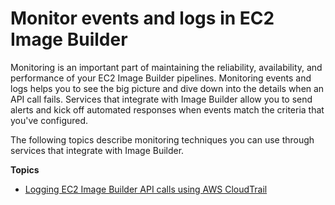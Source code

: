 # Monitor events and logs in EC2 Image Builder<a name="monitor"></a>

Monitoring is an important part of maintaining the reliability, availability, and performance of your EC2 Image Builder pipelines\. Monitoring events and logs helps you to see the big picture and dive down into the details when an API call fails\. Services that integrate with Image Builder allow you to send alerts and kick off automated responses when events match the criteria that you've configured\.

The following topics describe monitoring techniques you can use through services that integrate with Image Builder\.

**Topics**
+ [Logging EC2 Image Builder API calls using AWS CloudTrail](log-cloudtrail.md)